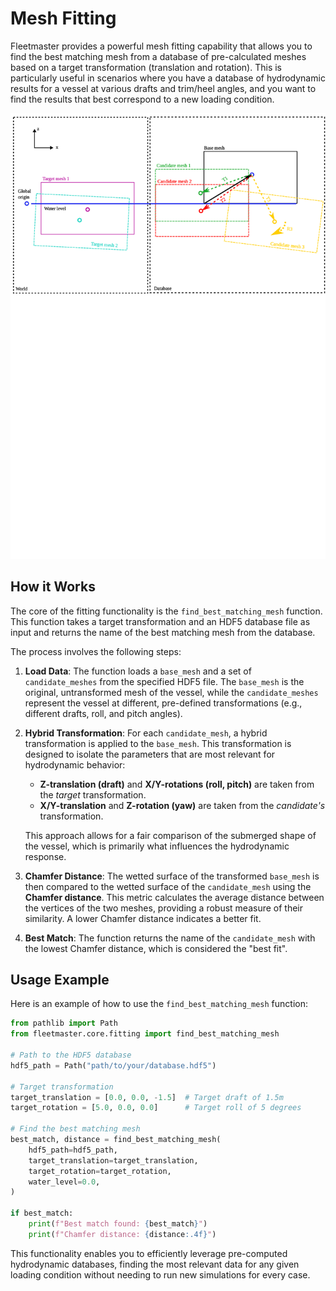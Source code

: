 # Mesh Fitting

Fleetmaster provides a powerful mesh fitting capability that allows you to find the best matching mesh from a database of pre-calculated meshes based on a target transformation (translation and rotation). This is particularly useful in scenarios where you have a database of hydrodynamic results for a vessel at various drafts and trim/heel angles, and you want to find the results that best correspond to a new loading condition.

![Fitting targets](images/fitting_targets.svg)

## How it Works

The core of the fitting functionality is the `find_best_matching_mesh` function. This function takes a target transformation and an HDF5 database file as input and returns the name of the best matching mesh from the database.

The process involves the following steps:

1.  **Load Data**: The function loads a `base_mesh` and a set of `candidate_meshes` from the specified HDF5 file. The `base_mesh` is the original, untransformed mesh of the vessel, while the `candidate_meshes` represent the vessel at different, pre-defined transformations (e.g., different drafts, roll, and pitch angles).

2.  **Hybrid Transformation**: For each `candidate_mesh`, a hybrid transformation is applied to the `base_mesh`. This transformation is designed to isolate the parameters that are most relevant for hydrodynamic behavior:

    - **Z-translation (draft)** and **X/Y-rotations (roll, pitch)** are taken from the _target_ transformation.
    - **X/Y-translation** and **Z-rotation (yaw)** are taken from the _candidate's_ transformation.

    This approach allows for a fair comparison of the submerged shape of the vessel, which is primarily what influences the hydrodynamic response.

3.  **Chamfer Distance**: The wetted surface of the transformed `base_mesh` is then compared to the wetted surface of the `candidate_mesh` using the **Chamfer distance**. This metric calculates the average distance between the vertices of the two meshes, providing a robust measure of their similarity. A lower Chamfer distance indicates a better fit.

4.  **Best Match**: The function returns the name of the `candidate_mesh` with the lowest Chamfer distance, which is considered the "best fit".

## Usage Example

Here is an example of how to use the `find_best_matching_mesh` function:

```python
from pathlib import Path
from fleetmaster.core.fitting import find_best_matching_mesh

# Path to the HDF5 database
hdf5_path = Path("path/to/your/database.hdf5")

# Target transformation
target_translation = [0.0, 0.0, -1.5]  # Target draft of 1.5m
target_rotation = [5.0, 0.0, 0.0]      # Target roll of 5 degrees

# Find the best matching mesh
best_match, distance = find_best_matching_mesh(
    hdf5_path=hdf5_path,
    target_translation=target_translation,
    target_rotation=target_rotation,
    water_level=0.0,
)

if best_match:
    print(f"Best match found: {best_match}")
    print(f"Chamfer distance: {distance:.4f}")
```

This functionality enables you to efficiently leverage pre-computed hydrodynamic databases, finding the most relevant data for any given loading condition without needing to run new simulations for every case.
